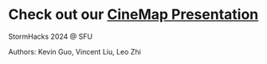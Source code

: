 # Check out our [CineMap Presentation](/CineMapPresentation.pdf)
StormHacks 2024 @ SFU

Authors: Kevin Guo, Vincent Liu, Leo Zhi
